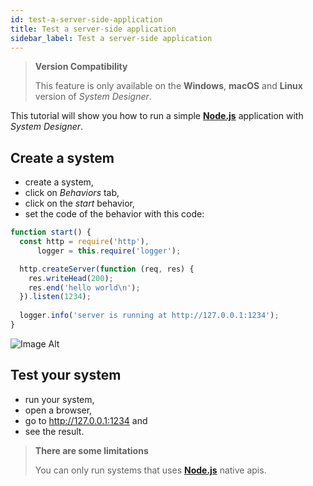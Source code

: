 ```yaml
---
id: test-a-server-side-application
title: Test a server-side application
sidebar_label: Test a server-side application
---
```


>**Version Compatibility**
>
>This feature is only available on the **Windows**, **macOS** and **Linux** version of *System Designer*.

This tutorial will show you how to run a simple **[Node.js](https://nodejs.org/en/)** application with *System Designer*.

## Create a system

- create a system,
- click on *Behaviors* tab,
- click on the *start* behavior,
- set the code of the behavior with this code:

```js
function start() { 
  const http = require('http'),
      logger = this.require('logger');

  http.createServer(function (req, res) {
    res.writeHead(200);
    res.end('hello world\n');
  }).listen(1234);
  
  logger.info('server is running at http://127.0.0.1:1234');
}
```

![Image Alt](../../img/28fcebf-node-app.png)

## Test your system

- run your system,
- open a browser,
- go to http://127.0.0.1:1234 and
- see the result.

>**There are some limitations**
>
>You can only run systems that uses **[Node.js](https://nodejs.org/en/)** native apis.